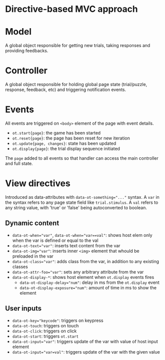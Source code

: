 # Directive-based MVC approach

# Model

A global object responsible for getting new trials, taking responses and providing feedbacks.

# Controller

A global object responsible for holding global page state (trial/puzzle, response, feedback, etc) and triggering notification events.

# Events

All events are triggered on `<body>` element of the page with event details.
- `ot.start{page}`: the game has been started
- `ot.reset{page}`: the page has been reset for new iteration
- `ot.update{page, changes}`: state has been updated
- `ot.display{page}`: the trial display sequence initiated

The `page` added to all events so that handler can access the main controller and full state.

# View directives

Introduced as data-attributes with `data-ot-something="..."` syntax.
A `var` in the syntax refers to any page state field like `trial.stimulus`.
A `val` refers to any string value, with 'true' or 'false' being autoconverted to boolean.

## Dynamic content

- `data-ot-when="var"`, `data-ot-when="var==val"`: shows host elem only when the var is defined or equal to the val
- `data-ot-text="var"`: inserts text content from the var
- `data-ot-img="var"`: inserts inner `<img>` element that whould be preloaded in the var
- `data-ot-class="var"`: adds class from the var, in addition to any existing classes
- `data-ot-attr-foo="var"`: sets any arbitrary attribute from the var
- `data-ot-display-*`: shows host element when `ot.display` events fires
  - `data-ot-display-delay="num"`: delay in ms from the `ot.display` event
  - `data-ot-display-exposure="num"`: amount of time in ms to show the element

## User inputs
- `data-ot-key="keycode"`: triggers on keypress
- `data-ot-touch`: triggers on touch
- `data-ot-click`: triggers on click
- `data-ot-start`: triggers `ot.start`
- `data-ot-input="var"`: triggers update of the var with value of host input element
- `data-ot-input="var=val"`: triggers update of the var with the given value
